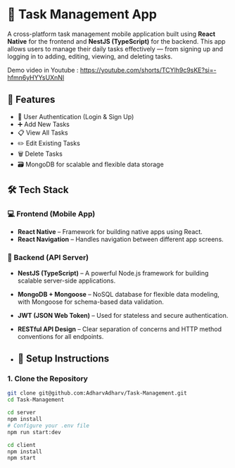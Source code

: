 # 📝 Task Management App

A cross-platform task management mobile application built using **React Native** for the frontend and **NestJS (TypeScript)** for the backend. This app allows users to manage their daily tasks effectively — from signing up and logging in to adding, editing, viewing, and deleting tasks.

Demo video in Youtube : https://youtube.com/shorts/TCYlh9c9sKE?si=-hfmn6yHYYsUXnNI

## 🚀 Features

- 🔐 User Authentication (Login & Sign Up)
- ➕ Add New Tasks
- 📋 View All Tasks
- ✏️ Edit Existing Tasks
- 🗑️ Delete Tasks
- 🗃️ MongoDB for scalable and flexible data storage

## 🛠️ Tech Stack

### 💻 Frontend (Mobile App)
- **React Native** – Framework for building native apps using React.
- **React Navigation** – Handles navigation between different app screens.

### 🧠 Backend (API Server)
- **NestJS (TypeScript)** – A powerful Node.js framework for building scalable server-side applications.
- **MongoDB + Mongoose** – NoSQL database for flexible data modeling, with Mongoose for schema-based data validation.
- **JWT (JSON Web Token)** – Used for stateless and secure authentication.
- **RESTful API Design** – Clear separation of concerns and HTTP method conventions for all endpoints.


- ## 🔧 Setup Instructions

### 1. Clone the Repository

```bash
git clone git@github.com:AdharvAdharv/Task-Management.git
cd Task-Management

cd server
npm install
# Configure your .env file
npm run start:dev

cd client
npm install
npm start
